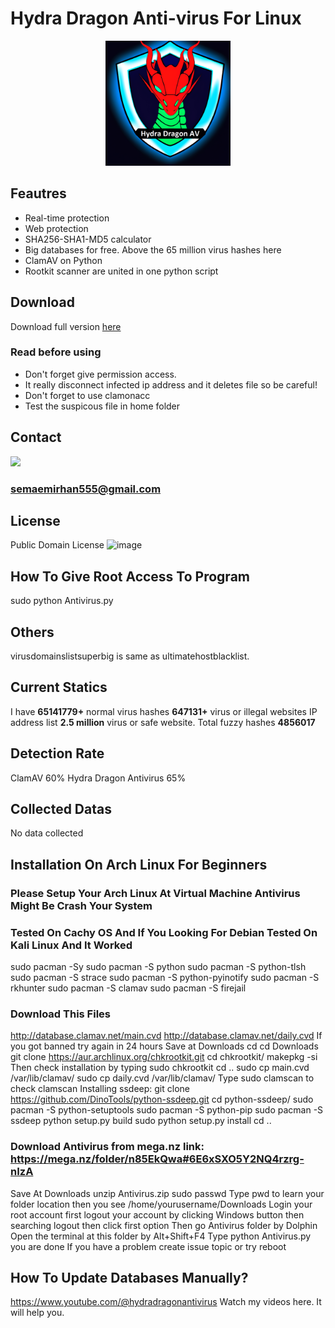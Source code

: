 # Hydra Dragon Anti-virus For Linux

<p align="center">
<img src="assets/logo.png" width= 200px>
</p>

## Feautres

- Real-time protection
- Web protection
- SHA256-SHA1-MD5 calculator
- Big databases for free. Above the 65 million virus hashes here
- ClamAV on Python
- Rootkit scanner are united in one python script
## Download

Download full version [here](https://mega.nz/folder/n85EkQwa#6E6xSXO5Y2NQ4rzrg-nIzA)

### Read before using

- Don't forget give permission access.
- It really disconnect infected ip address and it deletes file so be careful!
- Don't forget to use clamonacc
- Test the suspicous file in home folder
## Contact
<a href="https://discord.gg/W2N27aF5"><img src="https://img.shields.io/discord/72895893221067986?style=flat-square&logo=appveyor"></a>
### semaemirhan555@gmail.com
## License
Public Domain License ![image](https://github.com/HydraDragonAntivirus/Hydra-Dragon-Antivirus-Linux/assets/142328963/c2679d99-7255-404b-aa5a-0e123d793645)
## How To Give Root Access To Program
sudo python Antivirus.py
## Others
virusdomainslistsuperbig is same as ultimatehostblacklist.
## Current Statics
I have **65141779+** normal virus hashes **647131+** virus or illegal websites IP address list  **2.5 million** virus or safe website. Total fuzzy hashes
**4856017**
## Detection Rate
ClamAV 60% Hydra Dragon Antivirus 65%
## Collected Datas
No data collected
## Installation On Arch Linux For Beginners
### Please Setup Your Arch Linux At Virtual Machine Antivirus Might Be Crash Your System
### Tested On Cachy OS And If You Looking For Debian Tested On Kali Linux And It Worked
sudo pacman -Sy
sudo pacman -S python
sudo pacman -S python-tlsh
sudo pacman -S strace
sudo pacman -S python-pyinotify
sudo pacman -S rkhunter
sudo pacman -S clamav
sudo pacman -S firejail
### Download This Files
http://database.clamav.net/main.cvd
http://database.clamav.net/daily.cvd
If you got banned try again in 24 hours
Save at Downloads
cd
cd Downloads
git clone https://aur.archlinux.org/chkrootkit.git
cd chkrootkit/
makepkg -si
Then check installation by typing sudo chkrootkit
cd ..
sudo cp main.cvd /var/lib/clamav/
sudo cp daily.cvd /var/lib/clamav/
Type sudo clamscan to check clamscan
Installing ssdeep:
git clone https://github.com/DinoTools/python-ssdeep.git
cd python-ssdeep/
sudo pacman -S python-setuptools
sudo pacman -S python-pip
sudo pacman -S ssdeep
python setup.py build
sudo python setup.py install
cd ..
### Download Antivirus from mega.nz link: https://mega.nz/folder/n85EkQwa#6E6xSXO5Y2NQ4rzrg-nIzA
Save At Downloads
unzip Antivirus.zip
sudo passwd
Type pwd to learn your folder location then you see /home/yourusername/Downloads
Login your root account first logout your account by clicking Windows button then searching logout then click first option
Then go Antivirus folder by Dolphin 
Open the terminal at this folder by Alt+Shift+F4
Type python Antivirus.py you are done
If you have a problem create issue topic or try reboot
## How To Update Databases Manually?
https://www.youtube.com/@hydradragonantivirus Watch my videos here. It will help you.
